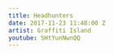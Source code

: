```yaml
---
title: Headhunters
date: 2017-11-23 11:48:00 Z
artist: Graffiti Island
youtube: SHtYunNwnQQ
---
```


